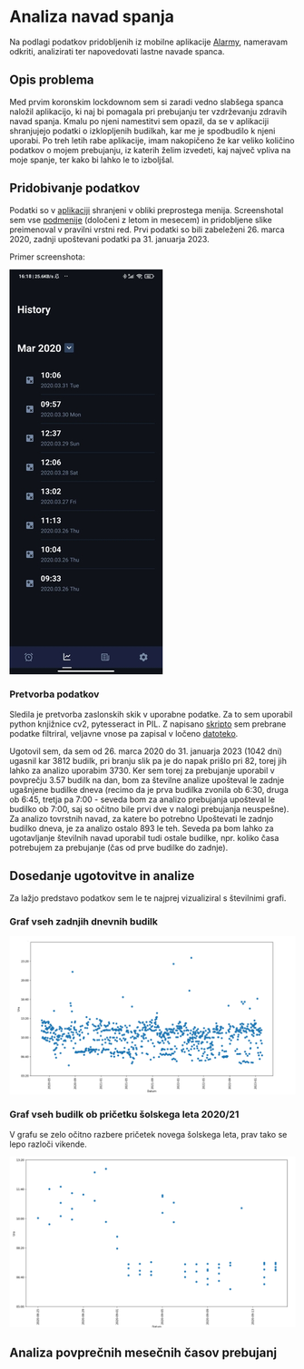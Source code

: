 # Analiza navad spanja

Na podlagi podatkov pridobljenih iz mobilne aplikacije [Alarmy](https://play.google.com/store/apps/etails?id=droom.sleepIfUCan&hl=en&gl=US), nameravam odkriti, analizirati ter napovedovati lastne navade spanca.



## Opis problema

Med prvim koronskim lockdownom sem si zaradi vedno slabšega spanca naložil aplikacijo, ki naj bi pomagala pri prebujanju ter vzdrževanju zdravih navad spanja. Kmalu po njeni namestitvi sem opazil, da se v aplikaciji shranjujejo podatki o izklopljenih budilkah, kar me je spodbudilo k njeni uporabi. Po treh letih rabe aplikacije, imam nakopičeno že kar veliko količino podatkov o mojem prebujanju, iz katerih želim izvedeti, kaj največ vpliva na moje spanje, ter kako bi lahko le to izboljšal.



## Pridobivanje podatkov

Podatki so v [aplikaciji](https://play.google.com/store/apps/details?id=droom.sleepIfUCan&hl=en&gl=US) shranjeni v obliki preprostega menija. Screenshotal sem vse [podmenije](https://github.com/MitxSte/PR23MS/tree/main/podatki/screens) (določeni z letom in mesecem) in pridobljene slike preimenoval v pravilni vrstni red. Prvi podatki so bili zabeleženi 26. marca 2020, zadnji upoštevani podatki pa 31. januarja 2023.

Primer screenshota:

![Podatki za marec 2020](https://github.com/MitxSte/PR23MS/blob/main/podatki/downsized/rsz_121.jpg "Podatki za marec 2020")


### Pretvorba podatkov

Sledila je pretvorba zaslonskih skik v uporabne podatke. Za to sem uporabil python knjižnice cv2, pytesseract in PIL. Z napisano [skripto](https://github.com/MitxSte/PR23MS/blob/main/scripts/branjeSlik.py) sem prebrane podatke filtriral, veljavne vnose pa zapisal v ločeno [datoteko](https://github.com/MitxSte/PR23MS/blob/main/podatki/test.txt).

Ugotovil sem, da sem od 26. marca 2020 do 31. januarja 2023 (1042 dni) ugasnil kar 3812 budilk, pri branju slik pa je do napak prišlo pri 82, torej jih lahko za analizo uporabim 3730. Ker sem torej za prebujanje uporabil v povprečju 3.57 budilk na dan, bom za številne analize upošteval le zadnje ugašnjene budilke dneva (recimo da je prva budilka zvonila ob 6:30, druga ob 6:45, tretja pa 7:00 - seveda bom za analizo prebujanja upošteval le budilko ob 7:00, saj so očitno bile prvi dve v nalogi prebujanja neuspešne). Za analizo tovrstnih navad, za katere bo potrebno Upoštevati le zadnjo budilko dneva, je za analizo ostalo 893 le teh. Seveda pa bom lahko za ugotavljanje številnih navad uporabil tudi ostale budilke, npr. koliko časa potrebujem za prebujanje (čas od prve budilke do zadnje).


## Dosedanje ugotovitve in analize

Za lažjo predstavo podatkov sem le te najprej vizualiziral s številnimi grafi.

### Graf vseh zadnjih dnevnih budilk

![Graf vseh zadnjih dnevnih budilk](https://github.com/MitxSte/PR23MS/blob/main/slike_prikaz/vsi%20podatki.PNG "Graf vseh zadnjih dnevnih budilk")

### Graf vseh budilk ob pričetku šolskega leta 2020/21

V grafu se zelo očitno razbere pričetek novega šolskega leta, prav tako se lepo razloči vikende.

![Graf vseh budilk ob pričetku šolskega leta 2020/21](https://github.com/MitxSte/PR23MS/blob/main/slike_prikaz/2020_konec_poletja.PNG "Graf vseh budilk ob pričetku šolskega leta 2020/21")


## Analiza povprečnih mesečnih časov prebujanj

